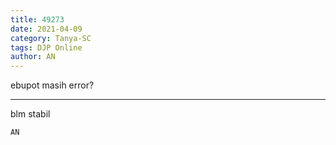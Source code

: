 ```yaml
---
title: 49273
date: 2021-04-09
category: Tanya-SC
tags: DJP Online
author: AN
---
```


ebupot masih error?

---

blm stabil

`AN`
